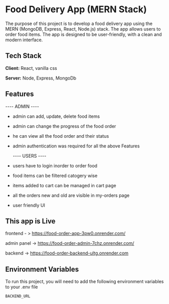 # Food Delivery App (MERN Stack)

The purpose of this project is to develop a food delivery app using the MERN (MongoDB, Express, React, Node.js) stack. The app allows users to order food items. The app is designed to be user-friendly, with a clean and modern interface.

## Tech Stack

**Client:** React, vanilla css

**Server:** Node, Express, MongoDb

## Features

---- ADMIN ----

- admin can add, update, delete food items
- admin can change the progress of the food order
- he can view all the food order and their status
- admin authentication was required for all the above Features

  ---- USERS ----

- users have to login inorder to order food
- food items can be filtered catogery wise
- items added to cart can be managed in cart page
- all the orders new and old are visible in my-orders page
- user friendly UI

## This app is Live

frontend - > https://food-order-app-3pw0.onrender.com/

admin panel -> https://food-order-admin-7chz.onrender.com/

backend -> https://food-order-backend-ultg.onrender.com

## Environment Variables

To run this project, you will need to add the following environment variables to your .env file

`BACKEND_URL`
